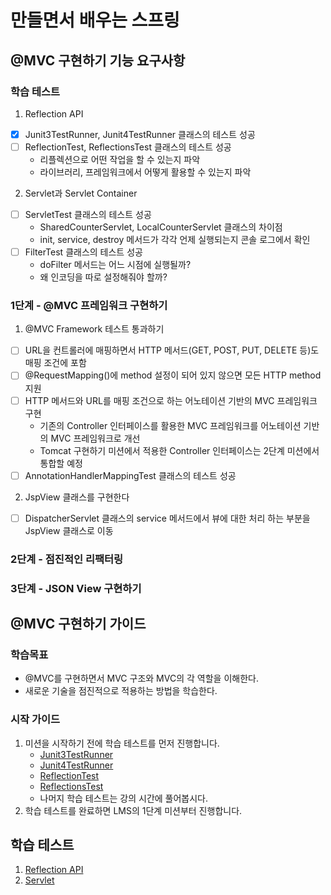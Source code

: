 # 만들면서 배우는 스프링

## @MVC 구현하기 기능 요구사항

### 학습 테스트

1. Reflection API

- [x] Junit3TestRunner, Junit4TestRunner 클래스의 테스트 성공
- [ ] ReflectionTest, ReflectionsTest 클래스의 테스트 성공
    - 리플렉션으로 어떤 작업을 할 수 있는지 파악
    - 라이브러리, 프레임워크에서 어떻게 활용할 수 있는지 파악

2. Servlet과 Servlet Container

- [ ] ServletTest 클래스의 테스트 성공
    - SharedCounterServlet, LocalCounterServlet 클래스의 차이점
    - init, service, destroy 메서드가 각각 언제 실행되는지 콘솔 로그에서 확인
- [ ] FilterTest 클래스의 테스트 성공
    - doFilter 메서드는 어느 시점에 실행될까?
    - 왜 인코딩을 따로 설정해줘야 할까?

### 1단계 - @MVC 프레임워크 구현하기

1. @MVC Framework 테스트 통과하기

- [ ] URL을 컨트롤러에 매핑하면서 HTTP 메서드(GET, POST, PUT, DELETE 등)도 매핑 조건에 포함
- [ ] @RequestMapping()에 method 설정이 되어 있지 않으면 모든 HTTP method 지원
- [ ] HTTP 메서드와 URL를 매핑 조건으로 하는 어노테이션 기반의 MVC 프레임워크 구현
    - 기존의 Controller 인터페이스를 활용한 MVC 프레임워크를 어노테이션 기반의 MVC 프레임워크로 개선
    - Tomcat 구현하기 미션에서 적용한 Controller 인터페이스는 2단계 미션에서 통합할 예정
- [ ] AnnotationHandlerMappingTest 클래스의 테스트 성공

2. JspView 클래스를 구현한다

- [ ] DispatcherServlet 클래스의 service 메서드에서 뷰에 대한 처리 하는 부분을 JspView 클래스로 이동

### 2단계 - 점진적인 리팩터링

### 3단계 - JSON View 구현하기

## @MVC 구현하기 가이드

### 학습목표

- @MVC를 구현하면서 MVC 구조와 MVC의 각 역할을 이해한다.
- 새로운 기술을 점진적으로 적용하는 방법을 학습한다.

### 시작 가이드

1. 미션을 시작하기 전에 학습 테스트를 먼저 진행합니다.
    - [Junit3TestRunner](study/src/test/java/reflection/Junit3TestRunner.java)
    - [Junit4TestRunner](study/src/test/java/reflection/Junit4TestRunner.java)
    - [ReflectionTest](study/src/test/java/reflection/ReflectionTest.java)
    - [ReflectionsTest](study/src/test/java/reflection/ReflectionsTest.java)
    - 나머지 학습 테스트는 강의 시간에 풀어봅시다.
2. 학습 테스트를 완료하면 LMS의 1단계 미션부터 진행합니다.

## 학습 테스트

1. [Reflection API](study/src/test/java/reflection)
2. [Servlet](study/src/test/java/servlet)
